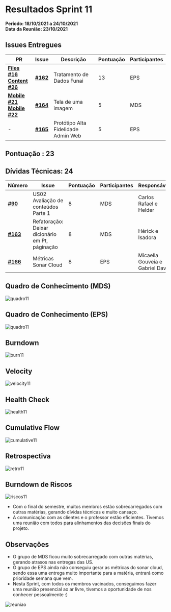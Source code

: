 # Resultados Sprint 11

**Período: 18/10/2021 a 24/10/2021**<br>
**Data da Reunião: 23/10/2021**

## Issues Entregues
| PR | Issue | Descrição | Pontuação | Participantes |
|----|-------|-----------|-----------|---------------|
| [**Files #16**](https://github.com/fga-eps-mds/2021.1-Multilind-files-server/pull/16) <br>[**Content #26**](https://github.com/fga-eps-mds/2021.1-Multilind-content-server/pull/26)|[**#162**](https://github.com/fga-eps-mds/2021.1-Multilind-Docs/issues/162) |Tratamento de Dados Funai | 13 | EPS| Pedro Igor |
| [**Mobile #21**](https://github.com/fga-eps-mds/2021.1-Multilind-Mobile-App/pull/21)<br>[**Mobile #22**](https://github.com/fga-eps-mds/2021.1-Multilind-Mobile-App/pull/22)|[**#164**](https://github.com/fga-eps-mds/2021.1-Multilind-Docs/issues/164) | Tela de uma imagem | 5 |MDS | Ingrid |
| - |[**#165**](https://github.com/fga-eps-mds/2021.1-Multilind-Docs/issues/165) | Protótipo Alta Fidelidade Admin Web | 5 | EPS | Sofia Patrocínio |

## Pontuação : 23

## Dívidas Técnicas: 24
| Número | Issue | Pontuação | Participantes | Responsável |
|--------|-------|-----------|---------------|-------------|
| [**#90**](https://github.com/fga-eps-mds/2021.1-Multilind-Docs/issues/90) | US02 Avaliação de conteúdos Parte 1 | 8 | MDS | Carlos Rafael e Helder |
| [**#163**](https://github.com/fga-eps-mds/2021.1-Multilind-Docs/issues/163) | Refatoração: Deixar dicionário em Pt, páginação | 8 | MDS | Hérick e Isadora |
| [**#166**](https://github.com/fga-eps-mds/2021.1-Multilind-Docs/issues/166) | Métricas Sonar Cloud | 8 | EPS | Micaella Gouveia e Gabriel Davi |


## Quadro de Conhecimento (MDS)
![quadro11](../../img/quadroConhecimento/quadro11.png)

## Quadro de Conhecimento (EPS)
![quadro11](../../img/quadroConhecimento/Equadro11.png)

## Burndown
![burn11](../../img/burndown/burndown11.png)

## Velocity
![velocity11](../../img/velocity/velocity11.png)

## Health Check
![health11](../../img/healthCheck/health11.png)

## Cumulative Flow
![cumulative11](../../img/cumulativeFlow/cumulative11.png)

## Retrospectiva
![retro11](../../img/retrospective/retro11.png)

## Burndown de Riscos
![riscos11](../../img/riscos/riscos11.png)
* Com o final do semestre, muitos membros estão sobrecarregados com outras matérias, gerando dívidas técnicas e muito cansaço.
* A comunicação com as clientes e o professor estão eficientes. Tivemos uma reunião com todos para alinhamentos das decisões finais do projeto.


## Observações
* O grupo de MDS ficou muito sobrecarregado com outras matérias, gerando atrasos nas entregas das US.
* O grupo de EPS ainda não conseguiu gerar as métricas do sonar cloud, sendo essa uma entrega muito importante para a matéria, entrará como prioridade semana que vem.
* Nesta Sprint, com todos os membros vacinados, conseguimos fazer uma reunião presencial ao ar livre, tivemos a oportunidade de nos conhecer pessoalmente :)

![reuniao](../../assets/img/members/reuniaoParque.jpg)